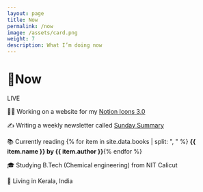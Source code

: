 ```yaml
---
layout: page
title: Now
permalink: /now
image: /assets/card.png
weight: 7
description: What I’m doing now
---
```


# 🌱Now

<div class="about-pills">
<span class="about-pill">
<span class="live-icon"></span> LIVE
</span>
</div>

👨‍💻 Working on a website for my [Notion Icons 3.0](/blog/notion-icons-3-0)

✍️ Writing a weekly newsletter called [Sunday Summary](https://newsletter.vyshnav.xyz/)

📚 Currently reading {% for item in site.data.books | split: ", " %} <b>{{ item.name }} by {{ item.author }}</b>{% endfor %}

🎓 Studying B.Tech (Chemical engineering) from NIT Calicut

📍 Living in Kerala, India